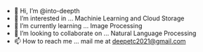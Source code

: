 - 👋 Hi, I’m @into-deepth
- 👀 I’m interested in ... Machinie Learning and Cloud Storage
- 🌱 I’m currently learning ... Image Processing
- 💞️ I’m looking to collaborate on ... Natural Language Processing
- 📫 How to reach me ... mail me at deepetc2021@gmail.com

<!---
into-deepth/into-deepth is a ✨ special ✨ repository because its `README.md` (this file) appears on your GitHub profile.
You can click the Preview link to take a look at your changes.
--->
